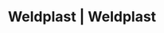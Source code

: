 ---
Link: "file:/Users/vinayakpatel/Downloads/www.weldplast.cz/eshop_products_compare/add/eshop-products-variant176"
product_name: "null"
product_id: "null"
title: "Weldplast | Weldplast"
product_desc: ""
product_specs: ""
product_downloads: ""
href: ""
accessories: ""
similar_products: ""
---